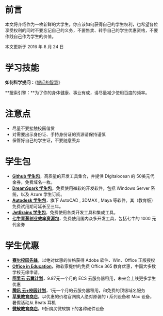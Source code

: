 # 前言

本文将介绍作为一枚新鲜的大学生，你应该如何获得自己的学生权利，也希望各位享受权利的同时不要忘记自己的义务，不要售卖、转手自己的学生优惠资格，不要作践自己作为学生的价值。

本文更新于 2016 年 8 月 24 日

# 学习技能

**如何科学提问：**《[提问的智慧](http://git.oschina.net/mifar/How-To-Ask-Questions-The-Smart-Way)》

**搜索引擎：**为了你的身体健康、事业有成，请尽量减少使用百度的频率。

# 注意点

*   尽量不要接触校园借贷
*   对需要出示身份证、手持身份证的资源请保持谨慎
*   保管好自己的学生证，不要随意丢弃

# 学生包

*   **[Github 学生包](https://education.github.com/pack)**，高质量的开发工具集合，并提供 DIgitalocean 的 50美元代金券，免费域名一枚。
*   **[DreamSpark 学生包](https://www.dreamspark.com/student/default.aspx)**，免费使用微软的开发软件，包括 Windows Server 系统，以及 Azure 学生订阅。
*   **[Autodesk 学生包](http://www.autodesk.com.cn/education/home)**，旗下 AutoCAD , 3DMAX , Maya 等软件，其（教育版）免费试用期可延长至三年。
*   **[JetBrains 学生包](https://www.jetbrains.com/student/)**，免费使用各类开发工具和集成工具。
*   **[七牛青葱创业效率资源包](https://hd.qiniu.com/qingcong)**，免费使用国内众多开发工具，包括七牛的 1000 元代金券

# 学生优惠

*   **[赛尔校园先锋](http://shop.edu.cn/)**，以绝对优惠的价格获得 Adobe 软件、Win、Office 正版授权
*   **[Office in Education](https://products.office.com/en-us/student?tab=students)**，微软家提供的免费 Office 365 教育优惠，中国大多数学校无缘申请。
*   **[阿里云 云翼计划](https://promotion.aliyun.com/ntms/campus.html)**，9.87元一个月的 ECS 云服务器租用，未来会上线更多学生优惠
*   **[腾讯 云+校园计划](https://www.qcloud.com/act/campus)**，1元一个月的云服务器租用，和免费的顶级域名服务
*   **[苹果教育商店](http://www.apple.com/cn-k12/shop)**，以优惠的价格官网购入绝对原装的 i 系列设备和 Mac 设备，暑假活动从 Beats 耳机
*   **[微软教育商店](https://www.microsoftstore.com.cn/student?Icid=StoreNavi_EDU)**，9折购买微软旗下的各种硬件设备
